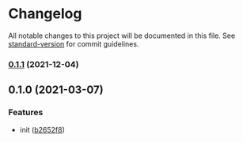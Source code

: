 # Changelog

All notable changes to this project will be documented in this file. See [standard-version](https://github.com/conventional-changelog/standard-version) for commit guidelines.

### [0.1.1](https://github.com/BlackGlory/go/compare/v0.1.0...v0.1.1) (2021-12-04)

## 0.1.0 (2021-03-07)


### Features

* init ([b2652f8](https://github.com/BlackGlory/go/commit/b2652f8dd0a851cecc4bd3772c37e764913d0e81))
